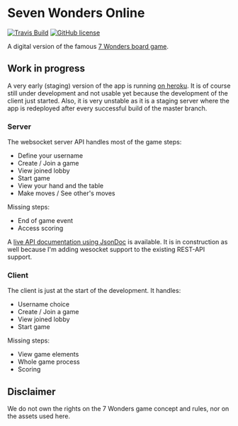 # Seven Wonders Online

[![Travis Build](https://img.shields.io/travis/luxons/seven-wonders/master.svg)](https://travis-ci.org/luxons/seven-wonders)
[![GitHub license](https://img.shields.io/badge/license-MIT-blue.svg)](https://github.com/luxons/seven-wonders/blob/master/LICENSE)

A digital version of the famous [7 Wonders board game](https://en.wikipedia.org/wiki/7_Wonders_(board_game)).

## Work in progress

A very early (staging) version of the app is running [on heroku](https://seven-wonders-online.herokuapp.com/).
It is of course still under development and not usable yet because the development of the client just started.
Also, it is very unstable as it is a staging server where the app is redeployed after every successful build of the 
master branch.
 
### Server

The websocket server API handles most of the game steps:
- Define your username
- Create / Join a game
- View joined lobby
- Start game
- View your hand and the table
- Make moves / See other's moves

Missing steps:
- End of game event
- Access scoring

A [live API documentation using JsonDoc](https://seven-wonders-online.herokuapp.com/jsondoc-ui.html?url=https://seven-wonders-online.herokuapp.com/jsondoc)
is available. It is in construction as well because I'm adding wesocket support to the existing REST-API support. 

### Client

The client is just at the start of the development. It handles:
- Username choice
- Create / Join a game
- View joined lobby
- Start game

Missing steps:
- View game elements
- Whole game process
- Scoring

## Disclaimer

We do not own the rights on the 7 Wonders game concept and rules, nor on the assets used here.
